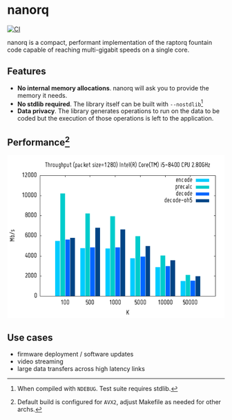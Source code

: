 # nanorq
[![CI](https://github.com/sleepybishop/nanorq/actions/workflows/ci.yml/badge.svg?branch=dev)](https://github.com/sleepybishop/nanorq/actions/workflows/ci.yml)

nanorq is a compact, performant implementation of the raptorq fountain code capable of reaching multi-gigabit speeds on a single core.

## Features
  - **No internal memory allocations**. nanorq will ask you to provide the memory it needs.
  - **No stdlib required**. The library itself can be built with `--nostdlib`[^1]
  - **Data privacy**. The library generates operations to run on the data to be coded but the execution of those operations is left to the application.

## Performance[^2]
![](graph.png)

## Use cases
- firmware deployment / software updates
- video streaming
- large data transfers across high latency links

[^1]: When compiled with `NDEBUG`. Test suite requires stdlib.
[^2]: Default build is configured for `AVX2`, adjust Makefile as needed for other archs.
